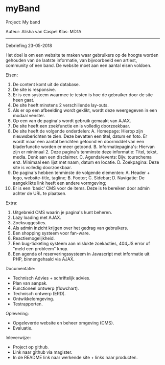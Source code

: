 # myBand
Project: My band

Auteur: Alisha van Caspel
Klas: MD1A

------------------------------------------------------------------------------------------------------------------------------

Debriefing 23-05-2018

Het doel is om een website te maken waar gebruikers op de hoogte worden gehouden van de laatste informatie, van bijvoorbeeld een artiest, community of een band. De website moet aan een aantal eisen voldoen.

Eisen:
1. De content komt uit de database.
2. De site is responsive.
3. Er is een systeem waarmee te testen is hoe de gebruiker door de site heen gaat.
4. De site heeft minstens 2 verschillende lay-outs.
5. Als er op een afbeelding wordt geklikt, wordt deze weergegeven in een modaal venster.
6. Op een van de pagina's wordt gebruik gemaakt van AJAX.
7. De site heeft een zoekfunctie en is volledig doorzoekbaar.
8. De site heeft de volgende onderdelen:
    A. Homepage: Hierop zijn nieuwsberichten te zien. Deze bevatten een titel, datum en foto.
       Er wordt maar een aantal berichten getoond en doormiddel van een bladerfunctie worden er meer getoond.
    B. Informatiepagina's: Hiervan zijn er minimaal 2. Deze pagina's tenminste deze informatie: Titel, tekst, media.
       Denk aan een disclaimer.
    C. Agenda/events: Bijv. tourschema enz. Minimaal een lijst met naam, datum en locatie.
    D. Zoekpagina: Deze site is volledig doorzoekbaar.
9. De pagina's hebben tenminste de volgende elementen:
    A. Header + logo, website-title, tagline;
    B. Footer;
    C. Sidebar;
    D. Navigatie: De aangeklikte link heeft een andere vormgeving;
10. Er is een 'basic' CMS voor de items. Deze is te bereiken door admin achter de URL te plaatsen.

Extra:
1. Uitgebreid CMS waarin je pagina's kunt beheren.
2. Lazy loading met AJAX.
3. Zoeksuggesties.
4. Als admin inzicht krijgen over het gedrag van gebruikers.
5. Een shopping systeem voor fan-ware.
6. Reactiemogelijkheid.
7. Een bug-ticketing systeem aan mislukte zoekacties, 404,JS error of "meld een probleem" knop.
8. Een agenda of reserveringssysteem​ ​in Javascript met informatie uit PHP,
 binnengehaald via AJAX.
 
 Documentatie:
 - Technisch Advies + schriftelijk advies.
 - Plan van aanpak.
 - Functioneel ontwerp (flowchart).
 - Technisch ontwerp (ERD).
 - Ontwikkelomgeving.
 - Testrapporten.
 
 Oplevering:
 - Opgeleverde website en beheer omgeving (CMS).
 - Evaluatie. 
 
 Inleverwijze:
 - Project op github.
 - Link naar github via magister.
 - In de README link naar werkende site + links naar producten.
